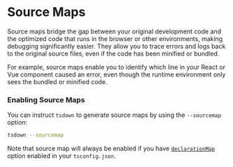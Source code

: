 # Source Maps

Source maps bridge the gap between your original development code and the optimized code that runs in the browser or other environments, making debugging significantly easier. They allow you to trace errors and logs back to the original source files, even if the code has been minified or bundled.

For example, source maps enable you to identify which line in your React or Vue component caused an error, even though the runtime environment only sees the bundled or minified code.

### Enabling Source Maps

You can instruct `tsdown` to generate source maps by using the `--sourcemap` option:

```bash
tsdown --sourcemap
```

Note that source map will always be enabled if you have [`declarationMap`](https://www.typescriptlang.org/tsconfig/#declarationMap) option enabled in your `tsconfig.json`.
